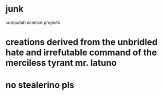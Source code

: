 # junk
computah science projects
# creations derived from the unbridled hate and irrefutable command of the merciless tyrant mr. latuno
# no stealerino pls
